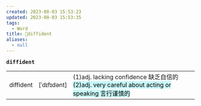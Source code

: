 ```yaml
---
created: 2023-08-03 15:53:23
updated: 2023-08-03 15:53:35
tags:
  - Word
title: 📖diffident
aliases:
  - null
---
```


<pre><strong>diffident</strong></pre>
|   |   |   |
|---|---|---|
|diffident|[ˈdɪfɪdənt]|(1)adj. lacking confidence 缺乏⾃信的<mark style="background: #ABF7F7A6;">(2)adj. very careful about acting or speaking ⾔⾏谨慎的</mark>|